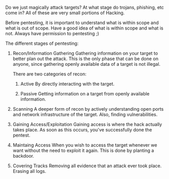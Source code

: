 
Do we just magically attack targets?
At what stage do trojans, phishing, etc come in? All of these are very small portions of Hacking.

Before pentesting, it is important to understand what is within scope and what is out of scope. Have a good idea of what is within scope and what is not.
Always have permission to pentesting ;)

The different stages of pentesting:

1. Recon/Information Gathering
	Gathering information on your target to better plan out the attack.
	This is the only phase that can be done on anyone, since gathering openly available data of a target is not illegal.
	
	There are two categories of recon:
	
	1. Active
		By directly interacting with the target.
	
	2. Passive
		Getting information on a target from openly available information.

2. Scanning
	A deeper form of recon by actively understanding open ports and network infrastructure of the target. Also, finding vulnerabilities.

3. Gaining Access/Exploitation
	Gaining access is where the hack actually takes place. As soon as this occurs, you've successfully done the pentest.

4. Maintaing Access
	When you wish to access the target whenever we want without the need to exploit it again. This is done by planting a backdoor.

5. Covering Tracks
	Removing all evidence that an attack ever took place.
	Erasing all logs.